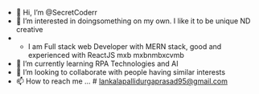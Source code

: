 - 👋 Hi, I’m @SecretCoderr
- 👀 I’m interested in doingsomething on my own. I like it to be unique ND creative
- - I am Full stack web Developer with MERN stack, good and experienced with ReactJS
mxb mxbnmbxcvmb
- 🌱 I’m currently learning RPA Technologies and AI
- 💞️ I’m looking to collaborate with people having similar interests
- 📫 How to reach me ... # lankalapallidurgaprasad95@gmail.com

<!---
SecretCoderr/SecretCoderr is a ✨ special ✨ repository because its `README.md` (this file) appears on your GitHub profile.
You can click the Preview link to take a look at your changes.
--->
